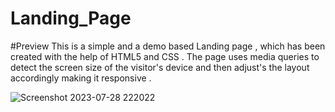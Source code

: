 # Landing_Page

#Preview
This is a simple and a demo based Landing page , which has been created with the help of HTML5 and CSS . The page uses media queries to detect the screen size of the visitor's device and then adjust's the layout accordingly making it responsive . 

![Screenshot 2023-07-28 222022](https://github.com/Shyl0214/Landing_Page/assets/127982435/f113c9da-e392-49c1-9036-611bf13a6b3d)





